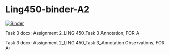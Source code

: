 # Ling450-binder-A2
 [![Binder](https://mybinder.org/badge_logo.svg)](https://mybinder.org/v2/gh/maitetaboada/Ling450-binder-A2/HEAD)

Task 3 docx: Assignment 2_LING 450_Task 3 Annotation, FOR A

Task 3 docx: Assignment 2_LING 450_Task 3_Annotation Observations, FOR A+
